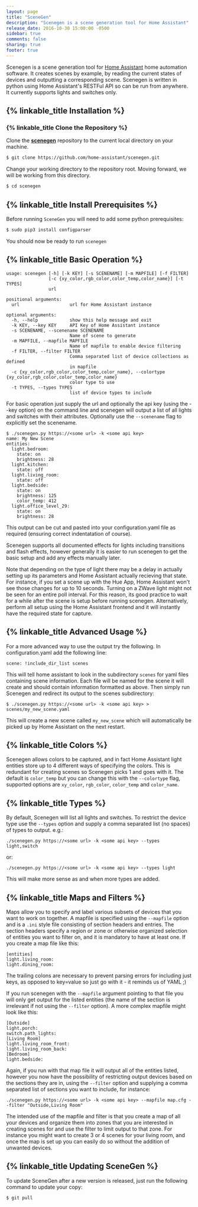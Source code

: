 ```yaml
---
layout: page
title: "SceneGen"
description: "Scenegen is a scene generation tool for Home Assistant"
release_date: 2016-10-30 15:00:00 -0500
sidebar: true
comments: false
sharing: true
footer: true
---
```


Scenegen is a scene generation tool for [Home Assistant](https://home-assistant.io/) home automation software. It creates scenes by example, by reading the current states of devices and outputting a corresponding scene. Scenegen is written in python using Home Assistant's RESTFul API so can be run from anywhere. It currently supports lights and switches only.

## {% linkable_title Installation %}

### {% linkable_title Clone the Repository %}
Clone the [**scenegen**](https://github.com/home-assistant/scenegen) repository to the current local directory on your machine.

``` bash
$ git clone https://github.com/home-assistant/scenegen.git
```

Change your working directory to the repository root. Moving forward, we will be working from this directory.

``` bash
$ cd scenegen
```

## {% linkable_title Install Prerequisites %}

Before running `SceneGen` you will need to add some python prerequisites:

```bash
$ sudo pip3 install configparser
```

You should now be ready to run `scenegen`

## {% linkable_title Basic Operation %}

```
usage: scenegen [-h] [-k KEY] [-s SCENENAME] [-m MAPFILE] [-f FILTER]
                [-c {xy_color,rgb_color,color_temp,color_name}] [-t TYPES]
                url

positional arguments:
  url                   url for Home Assistant instance

optional arguments:
  -h, --help            show this help message and exit
  -k KEY, --key KEY     API Key of Home Assistant instance
  -s SCENENAME, --scenename SCENENAME
                        Name of scene to generate
  -m MAPFILE, --mapfile MAPFILE
                        Name of mapfile to enable device filtering
  -f FILTER, --filter FILTER
                        Comma separated list of device collections as defined
                        in mapfile
  -c {xy_color,rgb_color,color_temp,color_name}, --colortype {xy_color,rgb_color,color_temp,color_name}
                        color type to use
  -t TYPES, --types TYPES
                        list of device types to include

```

For basic operation just supply the url and optionally the api key (using the --key option) on the command line and scenegen will output a list of all lights and switches with their attributes. Optionally use the `--scenename` flag to explicitly set the scenename.

```
$ ./scenegen.py https://<some url> -k <some api key>
name: My New Scene
entities:
  light.bedroom:
    state: on
    brightness: 28
  light.kitchen:
    state: off
  light.living_room:
    state: off
  light.bedside:
    state: on
    brightness: 125
    color_temp: 412
  light.office_level_29:
    state: on
    brightness: 28
```

This output can be cut and pasted into your configuration.yaml file as required (ensuring correct indentatation of course).

Scenegen supports all documented effects for lights including transitions and flash effects, however generally it is easier to run scenegen to get the basic setup and add any effects manually later.

Note that depending on the type of light there may be a delay in actually setting up its parameters and Home Assistant actually recieving that state. For instance, if you set a scene up with the Hue App, Home Assistant won't see those changes for up to 10 seconds. Turning on a ZWave light might not be seen for an entire poll interval. For this reason, its good practice to wait for a while after the scene is setup before running scenegen. Alternatively, perform all setup using the Home Assistant frontend and it will instantly have the required state for capture.

## {% linkable_title Advanced Usage %}

For a more advanced way to use the output try the following. In configuration.yaml add the following line:

```
scene: !include_dir_list scenes
```

This will tell home assistant to look in the subdirectory `scenes` for yaml files containing scene information. Each file will be named for the scene it will create and should contain information formatted as above. Then simply run Scenegen and redirect its output to the scenes subdirectory:

```
$ ./scenegen.py https://<some url> -k <some api key> > scenes/my_new_scene.yaml
```

This will create a new scene called `my_new_scene` which will automatically be picked up by Home Assistant on the next restart.

## {% linkable_title Colors %}

Scenegen allows colors to be captured, and in fact Home Assistant light entities store up to 4 different ways of specifying the colors. This is redundant for creating scenes so Scenegen picks 1 and goes with it. The default is `color_temp` but you can change this with the `--colortype` flag, supported options are `xy_color`, `rgb_color`, `color_temp` and `color_name`.

## {% linkable_title Types %}

By default, Scenegen will list all lights and switches. To restrict the device type use the `--types` option and supply a comma separated list (no spaces) of types to output. e.g.:

```
./scenegen.py https://<some url> -k <some api key> --types light,switch
```

or:

```
./scenegen.py https://<some url> -k <some api key> --types light
```

This will make more sense as and when more types are added.

## {% linkable_title Maps and Filters %}

Maps allow you to specify and label various subsets of devices that you want to work on together. A mapfile is specified using the `--mapfile` option and is a `.ini` style file consisting of section headers and entries. The section headers specify a region or zone or otherwise organized selection of entities you want to filter on, and it is mandatory to have at least one. If you create a map file like this:

```
[entities]
light.living_room:
light.dining_room:
```

The trailing colons are necessary to prevent parsing errors for including just keys, as opposed to key=value so just go with it - it reminds us of YAML ;)

If you run scenegen with the `--mapfile` argument pointing to that file you will only get output for the listed entities (the name of the section is irrelevant if not using the `--filter` option). A more complex mapfile might look like this:

```
[Outside]
light.porch:
switch.path_lights:
[Living Room]
light.living_room_front:
light.living_room_back:
[Bedroom]
light.bedside:
```

Again, if you run with that map file it will output all of the entities listed, however you now have the possibility of restricting output devices based on the sections they are in, using the `--filter` option and supplying a comma separated list of sections you want to include, for instance:

```
./scenegen.py https://<some url> -k <some api key> --mapfile map.cfg --filter "Outside,Living Room"
```

The intended use of the mapfile and filter is that you create a map of all your devices and organize them into zones that you are interested in creating scenes for and use the filter to limit output to that zone. For instance you might want to create 3 or 4 scenes for your living room, and once the map is set up you can easily do so without the addition of unwanted devices.

## {% linkable_title Updating SceneGen %}
To update SceneGen after a new version is released, just run the following command to update your copy:

```bash
$ git pull
```

